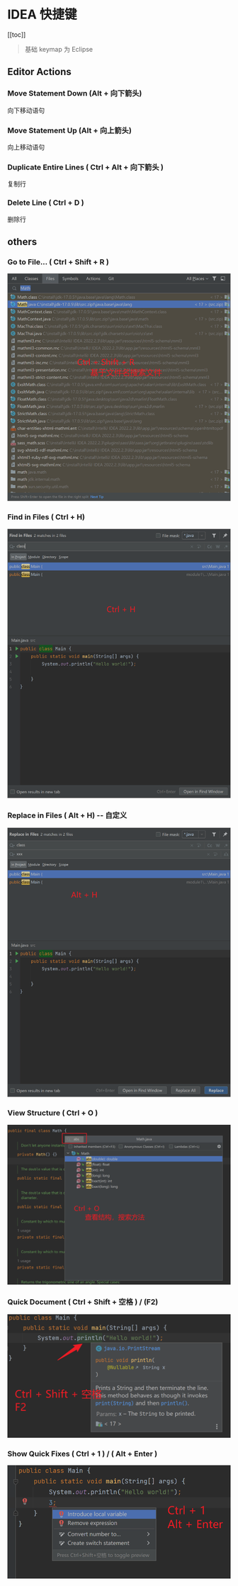 # IDEA 快捷键

[[toc]]

>基础 keymap 为 Eclipse


## Editor Actions

### Move Statement Down (Alt + 向下箭头)

向下移动语句

### Move Statement Up (Alt + 向上箭头)

向上移动语句

### Duplicate Entire Lines ( Ctrl + Alt + 向下箭头 )

复制行

### Delete Line ( Ctrl + D )

删除行


## others

### Go to File... ( Ctrl + Shift + R )

![./images/idea_02.png](./images/idea_02.png)

### Find in Files ( Ctrl + H)

![./images/idea_05.png](./images/idea_05.png)

### Replace in Files ( Alt + H) -- 自定义

![./images/idea_06.png](./images/idea_06.png)

### View Structure ( Ctrl + O )

![./images/idea_01.png](./images/idea_01.png)

### Quick Document ( Ctrl + Shift + 空格 ) / (F2)

![./images/idea_03.png](./images/idea_03.png)

### Show Quick Fixes ( Ctrl + 1 ) / ( Alt + Enter )

![./images/idea_04.png](./images/idea_04.png)
